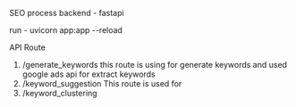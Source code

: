 SEO process 
backend - fastapi 

run - uvicorn app:app --reload

API Route
1. /generate_keywords
this route is using for generate keywords and used google ads api for extract keywords
2. /keyword_suggestion
This route is used for 
3. /keyword_clustering

